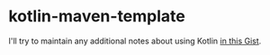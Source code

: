 # kotlin-maven-template

I'll try to maintain any additional notes about using Kotlin [in this Gist](https://gist.github.com/MilesDowe/250bb36e9b49eeac1cd66f1152b7d701).
